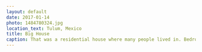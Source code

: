 ```yaml
---
layout: default
date: 2017-01-14
photo: 1484780324.jpg
location_text: Tulum, Mexico
title: Big House
caption: That was a residential house where many people lived in. Bedrooms, kitchens, it was all there :)
---
```

